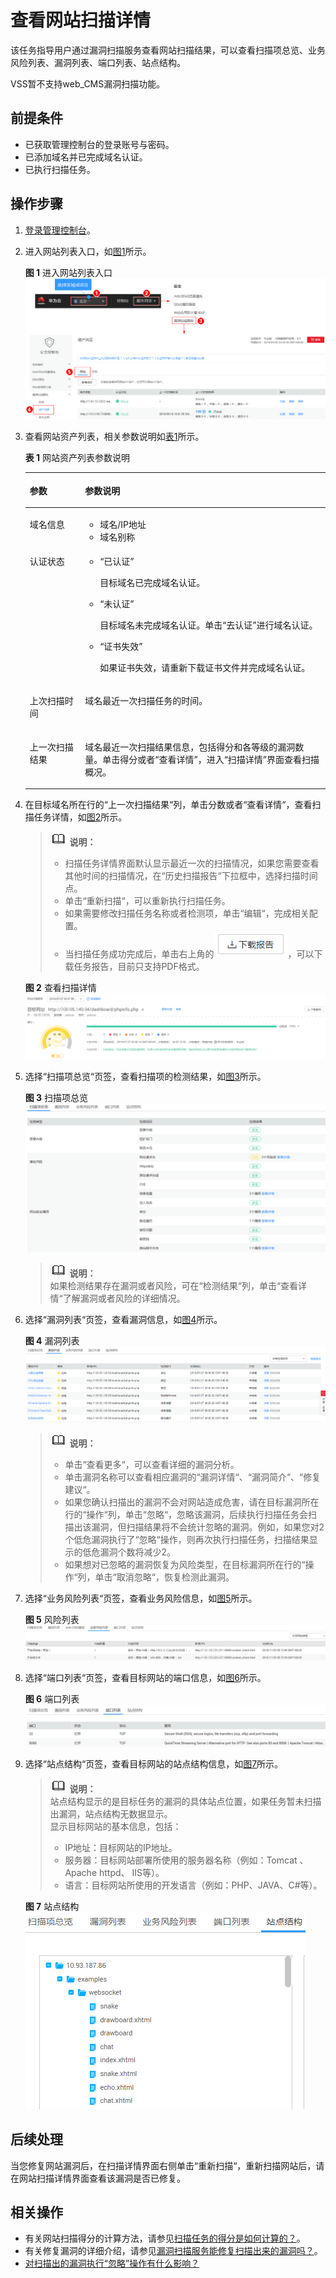 # 查看网站扫描详情<a name="vss_01_0068"></a>

该任务指导用户通过漏洞扫描服务查看网站扫描结果，可以查看扫描项总览、业务风险列表、漏洞列表、端口列表、站点结构。

VSS暂不支持web\_CMS漏洞扫描功能。

## 前提条件<a name="section330014101317"></a>

-   已获取管理控制台的登录账号与密码。
-   已添加域名并已完成域名认证。
-   已执行扫描任务。

## 操作步骤<a name="section676171715510"></a>

1.  [登录管理控制台](https://console.huaweicloud.com/)。
2.  进入网站列表入口，如[图1](#fig1450112312152)所示。

    **图 1**  进入网站列表入口<a name="fig1450112312152"></a>  
    ![](figures/进入网站列表入口.png "进入网站列表入口")

3.  查看网站资产列表，相关参数说明如[表1](#table11938700161133)所示。

    **表 1**  网站资产列表参数说明

    <a name="table11938700161133"></a>
    <table><thead align="left"><tr id="row41637521161133"><th class="cellrowborder" valign="top" width="18.44%" id="mcps1.2.3.1.1"><p id="p20546669161133"><a name="p20546669161133"></a><a name="p20546669161133"></a>参数</p>
    </th>
    <th class="cellrowborder" valign="top" width="81.56%" id="mcps1.2.3.1.2"><p id="p53667510161133"><a name="p53667510161133"></a><a name="p53667510161133"></a>参数说明</p>
    </th>
    </tr>
    </thead>
    <tbody><tr id="row310980382146"><td class="cellrowborder" valign="top" width="18.44%" headers="mcps1.2.3.1.1 "><p id="p359131202146"><a name="p359131202146"></a><a name="p359131202146"></a>域名信息</p>
    </td>
    <td class="cellrowborder" valign="top" width="81.56%" headers="mcps1.2.3.1.2 "><a name="ul11042195211350"></a><a name="ul11042195211350"></a><ul id="ul11042195211350"><li>域名/IP地址</li><li>域名别称</li></ul>
    </td>
    </tr>
    <tr id="row613352015396"><td class="cellrowborder" valign="top" width="18.44%" headers="mcps1.2.3.1.1 "><p id="p11133112043913"><a name="p11133112043913"></a><a name="p11133112043913"></a>认证状态</p>
    </td>
    <td class="cellrowborder" valign="top" width="81.56%" headers="mcps1.2.3.1.2 "><a name="ul2638145924314"></a><a name="ul2638145924314"></a><ul id="ul2638145924314"><li><span class="parmvalue" id="parmvalue114181799456"><a name="parmvalue114181799456"></a><a name="parmvalue114181799456"></a>“已认证”</span><p id="p1227181174416"><a name="p1227181174416"></a><a name="p1227181174416"></a>目标域名已完成域名认证。</p>
    </li></ul>
    <a name="ul39646437212223"></a><a name="ul39646437212223"></a><ul id="ul39646437212223"><li><span class="parmvalue" id="parmvalue385381134517"><a name="parmvalue385381134517"></a><a name="parmvalue385381134517"></a>“未认证”</span><p id="p6319893212223"><a name="p6319893212223"></a><a name="p6319893212223"></a>目标域名未完成域名认证。单击<span class="uicontrol" id="uicontrol56879044212223"><a name="uicontrol56879044212223"></a><a name="uicontrol56879044212223"></a>“去认证”</span>进行域名认证。</p>
    </li><li><span class="parmvalue" id="parmvalue175468142451"><a name="parmvalue175468142451"></a><a name="parmvalue175468142451"></a>“证书失效”</span><p id="p49749493320"><a name="p49749493320"></a><a name="p49749493320"></a>如果证书失效，请重新下载证书文件并完成域名认证。</p>
    </li></ul>
    </td>
    </tr>
    <tr id="row6697271721424"><td class="cellrowborder" valign="top" width="18.44%" headers="mcps1.2.3.1.1 "><p id="p5608101621424"><a name="p5608101621424"></a><a name="p5608101621424"></a>上次扫描时间</p>
    </td>
    <td class="cellrowborder" valign="top" width="81.56%" headers="mcps1.2.3.1.2 "><p id="p137922013144015"><a name="p137922013144015"></a><a name="p137922013144015"></a>域名最近一次扫描任务的时间。</p>
    </td>
    </tr>
    <tr id="row1072416455392"><td class="cellrowborder" valign="top" width="18.44%" headers="mcps1.2.3.1.1 "><p id="p9724845123918"><a name="p9724845123918"></a><a name="p9724845123918"></a>上一次扫描结果</p>
    </td>
    <td class="cellrowborder" valign="top" width="81.56%" headers="mcps1.2.3.1.2 "><p id="p4626846021424"><a name="p4626846021424"></a><a name="p4626846021424"></a>域名最近一次扫描结果信息，包括得分和各等级的漏洞数量。单击得分或者<span class="uicontrol" id="uicontrol117271116194115"><a name="uicontrol117271116194115"></a><a name="uicontrol117271116194115"></a>“查看详情”</span>，进入<span class="wintitle" id="wintitle5924150515"><a name="wintitle5924150515"></a><a name="wintitle5924150515"></a>“扫描详情”</span>界面查看扫描概况。</p>
    </td>
    </tr>
    </tbody>
    </table>

4.  在目标域名所在行的“上一次扫描结果“列，单击分数或者“查看详情“，查看扫描任务详情，如[图2](#fig57613177553)所示。

    >![](public_sys-resources/icon-note.gif) **说明：**   
    >-   扫描任务详情界面默认显示最近一次的扫描情况，如果您需要查看其他时间的扫描情况，在“历史扫描报告“下拉框中，选择扫描时间点。  
    >-   单击“重新扫描“，可以重新执行扫描任务。  
    >-   如果需要修改扫描任务名称或者检测项，单击“编辑“，完成相关配置。  
    >-   当扫描任务成功完成后，单击右上角的![](figures/icon-download.png)，可以下载任务报告，目前只支持PDF格式。  

    **图 2**  查看扫描详情<a name="fig57613177553"></a>  
    ![](figures/查看扫描详情.png "查看扫描详情")

5.  选择“扫描项总览“页签，查看扫描项的检测结果，如[图3](#fig937111401197)所示。

    **图 3**  扫描项总览<a name="fig937111401197"></a>  
    ![](figures/扫描项总览.png "扫描项总览")

    >![](public_sys-resources/icon-note.gif) **说明：**   
    >如果检测结果存在漏洞或者风险，可在“检测结果“列，单击“查看详情“了解漏洞或者风险的详细情况。  

6.  选择“漏洞列表“页签，查看漏洞信息，如[图4](#fig77611917175513)所示。

    **图 4**  漏洞列表<a name="fig77611917175513"></a>  
    ![](figures/漏洞列表.png "漏洞列表")

    >![](public_sys-resources/icon-note.gif) **说明：**   
    >-   单击“查看更多“，可以查看详细的漏洞分析。  
    >-   单击漏洞名称可以查看相应漏洞的“漏洞详情“、“漏洞简介“、“修复建议“。  
    >-   如果您确认扫描出的漏洞不会对网站造成危害，请在目标漏洞所在行的“操作“列，单击“忽略“，忽略该漏洞，后续执行扫描任务会扫描出该漏洞，但扫描结果将不会统计忽略的漏洞。例如，如果您对2个低危漏洞执行了“忽略“操作，则再次执行扫描任务，扫描结果显示的低危漏洞个数将减少2。  
    >-   如果想对已忽略的漏洞恢复为风险类型，在目标漏洞所在行的“操作“列，单击“取消忽略“，恢复检测此漏洞。  

7.  选择“业务风险列表“页签，查看业务风险信息，如[图5](#fig46892011205519)所示。

    **图 5**  风险列表<a name="fig46892011205519"></a>  
    ![](figures/风险列表.png "风险列表")

8.  选择“端口列表“页签，查看目标网站的端口信息，如[图6](#fig1676191745520)所示。

    **图 6**  端口列表<a name="fig1676191745520"></a>  
    ![](figures/端口列表.png "端口列表")

9.  选择“站点结构“页签，查看目标网站的站点结构信息，如[图7](#fig129510337427)所示。

    >![](public_sys-resources/icon-note.gif) **说明：**   
    >站点结构显示的是目标任务的漏洞的具体站点位置，如果任务暂未扫描出漏洞，站点结构无数据显示。  
    >显示目标网站的基本信息，包括：  
    >-   IP地址：目标网站的IP地址。  
    >-   服务器：目标网站部署所使用的服务器名称（例如：Tomcat 、Apache httpd、 IIS等）。  
    >-   语言：目标网站所使用的开发语言（例如：PHP、JAVA、C\#等）。  

    **图 7**  站点结构<a name="fig129510337427"></a>  
    ![](figures/站点结构.png "站点结构")


## 后续处理<a name="section9170651103416"></a>

当您修复网站漏洞后，在扫描详情界面右侧单击“重新扫描“，重新扫描网站后，请在网站扫描详情界面查看该漏洞是否已修复。

## 相关操作<a name="section52961031184"></a>

-   有关网站扫描得分的计算方法，请参见[扫描任务的得分是如何计算的？](https://support.huaweicloud.com/vss_faq/vss_01_0049.html)。
-   有关修复漏洞的详细介绍，请参见[漏洞扫描服务能修复扫描出来的漏洞吗？](https://support.huaweicloud.com/vss_faq/vss_01_0100.html)。
-   [对扫描出的漏洞执行“忽略”操作有什么影响？](https://support.huaweicloud.com/vss_faq/vss_01_0142.html)

